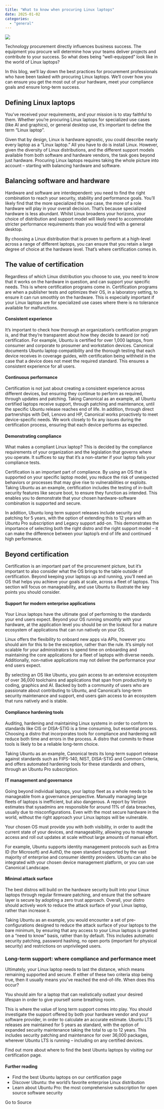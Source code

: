 ```yaml
---
title: "What to know when procuring Linux laptops"
date: 2025-01-02
categories: 
  - "general"
---
```


![](https://res.cloudinary.com/canonical/image/fetch/f_auto,q_auto,fl_sanitize,c_fill,w_720/https://ubuntu.com/wp-content/uploads/11c9/procurement-blog-no-button.png)

Technology procurement directly influences business success. The equipment you procure will determine how your teams deliver projects and contribute to your success. So what does being “well-equipped” look like in the world of Linux laptops? 

In this blog, we’ll lay down the best practices for procurement professionals who have been tasked with procuring Linux laptops. We’ll cover how you can ensure you get the most out of your hardware, meet your compliance goals and ensure long-term success.

## Defining Linux laptops 

You’ve received your requirements, and your mission is to stay faithful to them. Whether you’re procuring Linux laptops for specialized use cases (like AI and graphics), or general desktop use, it’s important to define the term “Linux laptop”. 

Given that by design, Linux is hardware agnostic, you could describe nearly every laptop as a “Linux laptop.” All you have to do is install Linux. However, given the diversity of Linux distributions, and the different support models available from both software and hardware vendors, the task goes beyond just hardware. Procuring Linux laptops requires taking the whole picture into account – starting with balancing hardware and software.

## Balancing software and hardware

Hardware and software are interdependent: you need to find the right combination to reach your security, stability and performance goals. You’ll likely find that the more specialized the use case, the more of a role hardware will play in your overall decision. That’s because specialized hardware is less abundant. Whilst Linux broadens your horizons, your choice of distribution and support model will likely need to accommodate stricter performance requirements than you would find with a general desktop. 

By choosing a Linux distribution that is proven to perform at a high-level across a range of different laptops, you can ensure that you retain a large degree of choice at the hardware level. That’s where certification comes in.

## The value of certification 

Regardless of which Linux distribution you choose to use, you need to know that it works on the hardware in question, and can support your specific needs. This is where certification programs come in. Certification programs are when a publisher tests and optimizes their OS, in a laboratory setting, to ensure it can run smoothly on the hardware. This is especially important if your Linux laptops are for specialized use cases where there is no tolerance available for malfunctions. 

#### Consistent experience

It’s important to check how thorough an organization’s certification program is, and that they’re transparent about how they decide to award (or not) certification. For example, Ubuntu is certified for over 1,000 laptops, from consumer and corporate to prosumer and workstation devices. Canonical documents Ubuntu laptop compatibility and the thorough testing that each device receives in coverage guides, with certification being withheld in the case that a device does not meet the required standard. This ensures a consistent experience for all users. 

#### Continuous performance

Certification is not just about creating a consistent experience across different devices, but ensuring they continue to perform as required, through updates and patching. Taking Canonical as an example, all Ubuntu certified laptops receive support, through patching and maintenance, until the specific Ubuntu release reaches end of life. In addition, through direct partnerships with Dell, Lenovo and HP, Canonical works proactively to meet device-specific needs. We work closely to fix any issues during the certification process, ensuring that each device performs as expected.

#### Demonstrating compliance

What makes a compliant Linux laptop? This is decided by the compliance requirements of your organization and the legislation that governs where you operate. It suffices to say that it’s a non-starter if your laptop fails your compliance tests. 

Certification is an important part of compliance. By using an OS that is supported on your specific laptop model, you reduce the risk of unexpected behaviors or processes that may give rise to vulnerabilities or exploits. Taking Ubuntu as an example, certification includes the testing of in-built security features like secure boot, to ensure they function as intended. This enables you to demonstrate that your chosen hardware-software combination is supported and secure. 

In addition, Ubuntu long term support releases include security and patching for 5 years, with the option of extending this to 12 years with an Ubuntu Pro subscription and Legacy support add-on. This demonstrates the importance of selecting both the right distro and the right support model – it can make the difference between your laptop’s end of life and continued high performance. 

## Beyond certification

Certification is an important part of the procurement picture, but it’s important to also consider what the OS brings to the table outside of certification. Beyond keeping your laptops up and running, you’ll need an OS that helps you achieve your goals at scale, across a fleet of laptops. This section will focus on manageability, and use Ubuntu to illustrate the key points you should consider.

#### Support for modern enterprise applications

Your Linux laptops have the ultimate goal of performing to the standards your end users expect. Beyond your OS running smoothly with your hardware, at the application level you should be on the lookout for a mature ecosystem of applications that can run natively on your OS. 

Linux offers the flexibility to onboard new apps via APIs, however you should aim for this to be the exception, rather than the rule. It’s simply not scalable for your administrators to spend time on onboarding and maintaining the core applications for a fleet of laptops with diverse needs. Additionally, non-native applications may not deliver the performance your end users expect.

By selecting an OS like Ubuntu, you gain access to an extensive ecosystem of over 36,000 toolchains and applications that span from productivity to coding, graphics and AI. Backed by both a community of users who are passionate about contributing to Ubuntu, and Canonical’s long-term security maintenance and support, end users gain access to an ecosystem that runs natively and is stable. 

#### Compliance hardening tools 

Auditing, hardening and maintaining Linux systems in order to conform to standards like CIS or DISA-STIG is a time consuming, but essential process. Choosing a distro that incorporates tools for compliance and hardening will reduce both time and errors in the process. A distro that commits to these tools is likely to be a reliable long-term choice.

Taking Ubuntu as an example, Canonical tests its long-term support release against standards such as FIPS-140, NIST, DISA-STIG and Common Criteria, and offers automated hardening tools for these standards and others, through an Ubuntu Pro subscription.

#### IT management and governance

Going beyond individual laptops, your laptop fleet as a whole needs to be manageable from a governance perspective. Manually managing large fleets of laptops is inefficient, but also dangerous. A report by Verizon estimates that sysadmins are responsible for around 11% of data breaches, usually due to misconfigurations. Even with the most secure hardware in the world, without the right approach your Linux laptops will be vulnerable.

Your chosen OS must provide you with both visibility, in order to audit the current state of your devices, and manageability, allowing you to manage access and roll out updates at scale without large amounts of manual effort.

For example, Ubuntu supports identity management protocols such as Entra ID (for Microsoft) and AuthD, the open standard supported by the vast majority of enterprise and consumer identity providers. Ubuntu can also be integrated with your chosen device management platform, or you can use Canonical Landscape.

#### Minimal attack surface

The best distros will build on the hardware security built into your Linux laptops through regular firmware patching, and ensure that the software layer is secure by adopting a zero trust approach. Overall, your distro should actively work to reduce the attack surface of your Linux laptop, rather than increase it.

Taking Ubuntu as an example, you would encounter a set of pre-configurations designed to reduce the attack surface of your laptops to the bare minimum, by ensuring that any access to your Linux laptops is granted on a “need to know” basis, rather than by default. This includes automatic security patching, password hashing, no open ports (important for physical security) and restrictions on unprivileged users.  

### Long-term support: where compliance and performance meet

Ultimately, your Linux laptop needs to last the distance, which means remaining supported and secure. If either of these two criteria stop being true, then it usually means you’ve reached the end-of-life. When does this occur? 

You should aim for a laptop that can realistically outlast your desired lifespan in order to give yourself some breathing room. 

This is where the value of long term support comes into play. You should investigate the support offered by both your hardware vendor and your software provider, in order to calculate an accurate estimate. Ubuntu LTS releases are maintained for 5 years as standard, with the option of expanded security maintenance taking the total to up to 12 years. This includes security patching and maintenance for over 36,000 packages, wherever Ubuntu LTS is running – including on any certified devices.

Find out more about where to find the best Ubuntu laptops by visiting our certification page. 

#### Further reading 

- Find the best Ubuntu laptops on our certification page
- Discover Ubuntu: the world’s favorite enterprise Linux distribution
- Learn about Ubuntu Pro: the most comprehensive subscription for open source software security

Go to Source
